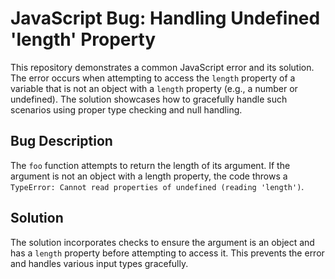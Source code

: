 # JavaScript Bug: Handling Undefined 'length' Property

This repository demonstrates a common JavaScript error and its solution. The error occurs when attempting to access the `length` property of a variable that is not an object with a `length` property (e.g., a number or undefined).  The solution showcases how to gracefully handle such scenarios using proper type checking and null handling.

## Bug Description

The `foo` function attempts to return the length of its argument.  If the argument is not an object with a length property, the code throws a `TypeError: Cannot read properties of undefined (reading 'length')`.

## Solution

The solution incorporates checks to ensure the argument is an object and has a `length` property before attempting to access it.  This prevents the error and handles various input types gracefully.
